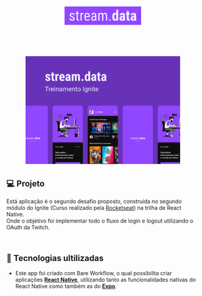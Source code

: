 
<h1 align="center">
   <img alt="logo stream.data" title="logostream.data" src="src/assets/readme/Logo.png" width="200px" /><br>
</h1>

<br>

<h1 align="center">
  <img alt="stream.data" title="stream.data" src="src/assets/readme/Capa.png" width="80%"/>
</h1>

## 💻 Projeto

Está aplicação é o segundo desafio proposto, construída no segundo módulo do Ignite (Curso realizado pela [Rocketseat](https://rocketseat.com.br/)) na trilha de React Native.<br>
Onde o objetivo foi implementar todo o fluxo de login e logout utilizando o OAuth da Twitch.<br>

<br>

## 🚀 Tecnologias ultilizadas

- Este app foi criado com Bare Workflow, o qual possibilita criar aplicações **[React Native](https://reactnative.dev/)**, utilizando tanto as funcionalidades nativas do React Native como também as do **[Expo](https://docs.expo.io)**.

